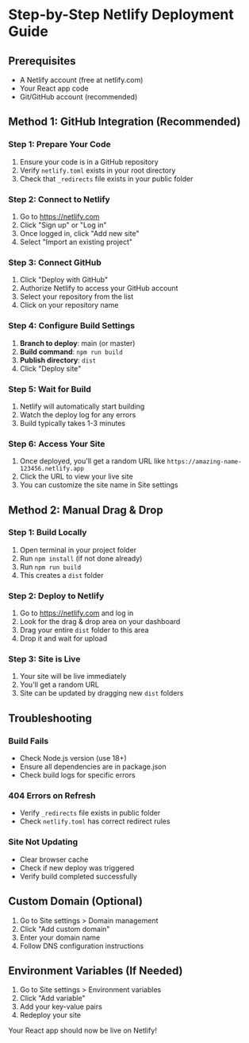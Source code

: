 # Step-by-Step Netlify Deployment Guide

## Prerequisites
- A Netlify account (free at netlify.com)
- Your React app code
- Git/GitHub account (recommended)

## Method 1: GitHub Integration (Recommended)

### Step 1: Prepare Your Code
1. Ensure your code is in a GitHub repository
2. Verify `netlify.toml` exists in your root directory
3. Check that `_redirects` file exists in your public folder

### Step 2: Connect to Netlify
1. Go to https://netlify.com
2. Click "Sign up" or "Log in"
3. Once logged in, click "Add new site"
4. Select "Import an existing project"

### Step 3: Connect GitHub
1. Click "Deploy with GitHub"
2. Authorize Netlify to access your GitHub account
3. Select your repository from the list
4. Click on your repository name

### Step 4: Configure Build Settings
1. **Branch to deploy**: main (or master)
2. **Build command**: `npm run build`
3. **Publish directory**: `dist`
4. Click "Deploy site"

### Step 5: Wait for Build
1. Netlify will automatically start building
2. Watch the deploy log for any errors
3. Build typically takes 1-3 minutes

### Step 6: Access Your Site
1. Once deployed, you'll get a random URL like `https://amazing-name-123456.netlify.app`
2. Click the URL to view your live site
3. You can customize the site name in Site settings

## Method 2: Manual Drag & Drop

### Step 1: Build Locally
1. Open terminal in your project folder
2. Run `npm install` (if not done already)
3. Run `npm run build`
4. This creates a `dist` folder

### Step 2: Deploy to Netlify
1. Go to https://netlify.com and log in
2. Look for the drag & drop area on your dashboard
3. Drag your entire `dist` folder to this area
4. Drop it and wait for upload

### Step 3: Site is Live
1. Your site will be live immediately
2. You'll get a random URL
3. Site can be updated by dragging new `dist` folders

## Troubleshooting

### Build Fails
- Check Node.js version (use 18+)
- Ensure all dependencies are in package.json
- Check build logs for specific errors

### 404 Errors on Refresh
- Verify `_redirects` file exists in public folder
- Check `netlify.toml` has correct redirect rules

### Site Not Updating
- Clear browser cache
- Check if new deploy was triggered
- Verify build completed successfully

## Custom Domain (Optional)
1. Go to Site settings > Domain management
2. Click "Add custom domain"
3. Enter your domain name
4. Follow DNS configuration instructions

## Environment Variables (If Needed)
1. Go to Site settings > Environment variables
2. Click "Add variable"
3. Add your key-value pairs
4. Redeploy your site

Your React app should now be live on Netlify!